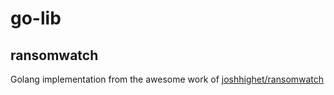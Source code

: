 # go-lib

## ransomwatch

Golang implementation from the awesome work of [joshhighet/ransomwatch](https://github.com/joshhighet/ransomwatch)
